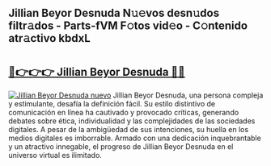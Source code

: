 ## Jillian Beyor Desnuda N𝚞𝚎vos desn𝚞dos filtr𝚊dos - Parts-fVM F𝚘tos vid𝚎o - C𝚘ntenido atr𝚊ctivo kbdxL

# <h2><a href="http://mbc8ih8.tromn.icu/?c=Jillian+Beyor+Desnuda">🔗👉👉👉 Jillian Beyor Desnuda 🔗🔗</a></h2>

[![Jillian Beyor Desnuda nuevo](https://i.imgur.com/pEAQMta.gif)](http://mbc8ih8.tromn.icu/?c=Jillian+Beyor+Desnuda)
Jillian Beyor Desnuda, una persona compleja y estimulante, desafía la definición fácil. Su estilo distintivo de comunicación en línea ha cautivado y provocado críticas, generando debates sobre ética, individualidad y las complejidades de las sociedades digitales. A pesar de la ambigüedad de sus intenciones, su huella en los medios digitales es imborrable. Armado con una dedicación inquebrantable y un atractivo innegable, el progreso de Jillian Beyor Desnuda en el universo virtual es ilimitado.
